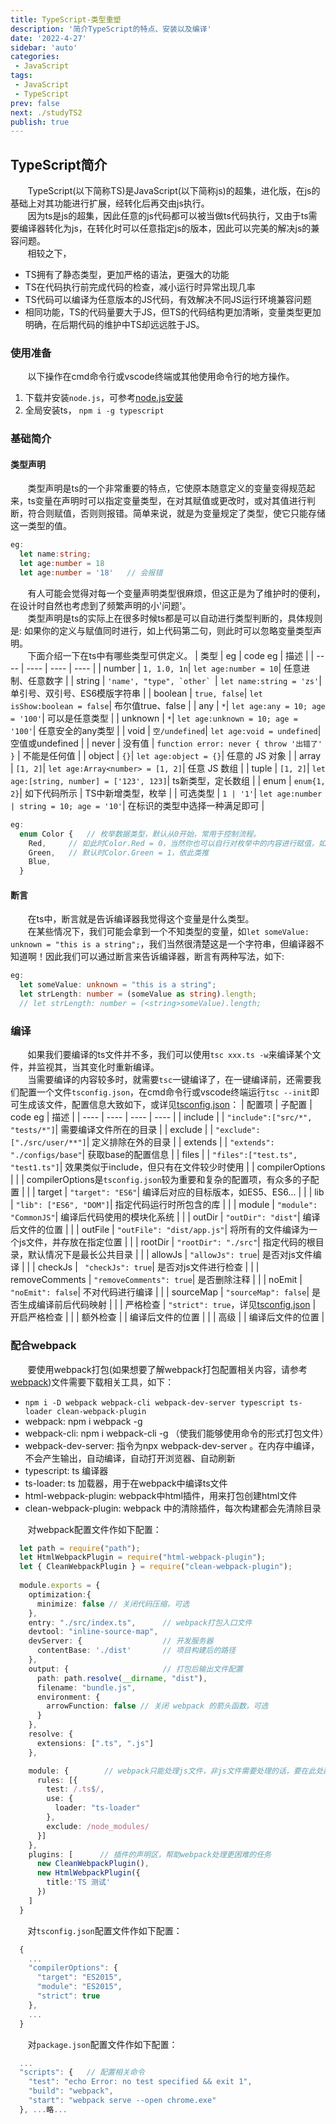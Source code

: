 ```yaml
---
title: TypeScript-类型重塑
description: '简介TypeScript的特点、安装以及编译'
date: '2022-4-27'
sidebar: 'auto'
categories: 
 - JavaScript
tags: 
 - JavaScript
 - TypeScript
prev: false
next: ./studyTS2
publish: true
---
```


## TypeScript简介
&nbsp;&nbsp;&nbsp;&nbsp;&nbsp;&nbsp;&nbsp;TypeScript(以下简称TS)是JavaScript(以下简称js)的超集，进化版，在js的基础上对其功能进行扩展，经转化后再交由js执行。  
&nbsp;&nbsp;&nbsp;&nbsp;&nbsp;&nbsp;&nbsp;因为ts是js的超集，因此任意的js代码都可以被当做ts代码执行，又由于ts需要编译器转化为js，在转化时可以任意指定js的版本，因此可以完美的解决js的兼容问题。  
&nbsp;&nbsp;&nbsp;&nbsp;&nbsp;&nbsp;&nbsp;相较之下，
+ TS拥有了静态类型，更加严格的语法，更强大的功能
+ TS在代码执行前完成代码的检查，减小运行时异常出现几率
+ TS代码可以编译为任意版本的JS代码，有效解决不同JS运行环境兼容问题
+ 相同功能，TS的代码量要大于JS，但TS的代码结构更加清晰，变量类型更加明确，在后期代码的维护中TS却远远胜于JS。

### 使用准备
&nbsp;&nbsp;&nbsp;&nbsp;&nbsp;&nbsp;&nbsp;以下操作在cmd命令行或vscode终端或其他使用命令行的地方操作。
1. 下载并安装`node.js`，可参考[node.js安装](../download/vueDownload.md)
2. 全局安装ts， `npm i -g typescript`

### 基础简介

#### 类型声明
&nbsp;&nbsp;&nbsp;&nbsp;&nbsp;&nbsp;&nbsp;类型声明是ts的一个非常重要的特点，它使原本随意定义的变量变得规范起来，ts变量在声明时可以指定变量类型，在对其赋值或更改时，或对其值进行判断，符合则赋值，否则则报错。简单来说，就是为变量规定了类型，使它只能存储这一类型的值。
```typeScript
eg:
  let name:string;
  let age:number = 18
  let age:number = '18'   // 会报错
```
&nbsp;&nbsp;&nbsp;&nbsp;&nbsp;&nbsp;&nbsp;有人可能会觉得对每一个变量声明类型很麻烦，但这正是为了维护时的便利，在设计时自然也考虑到了频繁声明的小'问题'。  
&nbsp;&nbsp;&nbsp;&nbsp;&nbsp;&nbsp;&nbsp;类型声明是ts的实际上在很多时候ts都是可以自动进行类型判断的，具体规则是: 如果你的定义与赋值同时进行，如上代码第二句，则此时可以忽略变量类型声明。  
&nbsp;&nbsp;&nbsp;&nbsp;&nbsp;&nbsp;&nbsp;下面介绍一下在ts中有哪些类型可供定义。
| 类型 | eg | code eg | 描述 |
| ---- | ---- | ---- | ---- |
| number | `1, 1.0, 1n`| `let age:number = 10`| 任意进制、任意数字 |
| string | ```'name', "type", `other` ```| `let name:string = 'zs'`| 单引号、双引号、ES6模版字符串 |
| boolean | `true, false`| `let isShow:boolean = false`| 布尔值true、false |
| any | `*`| `let age:any = 10; age = '100'`| 可以是任意类型 |
| unknown | `*`| `let age:unknown = 10; age = '100'`| 任意安全的any类型 |
| void | `空/undefined`| `let age:void = undefined`| 空值或undefined |
| never | 没有值 | ```function error: never { throw '出错了' }``` | 不能是任何值 |
| object | `{}`| `let age:object = {}`| 任意的 JS 对象 |
| array | `[1, 2]`| `let age:Array<number> = [1, 2]`| 任意 JS 数组 |
| tuple | `[1, 2]`| `let age:[string, number] = ['123', 123]`| ts新类型，定长数组 |
| enum | `enum{1, 2}`| 如下代码所示 | TS中新增类型，枚举 |
| 可选类型 | `1 | '1'`| `let age:number | string = 10; age = '10'`| 在标识的类型中选择一种满足即可 |
```typeScript
eg:
  enum Color {   // 枚举数据类型，默认从0开始，常用于控制流程。
    Red,     // 如此时Color.Red = 0，当然你也可以自行对枚举中的内容进行赋值，如 Red = 2, Green = 5, ...
    Green,   // 默认时Color.Green = 1，依此类推
    Blue,
  }
```

#### 断言
&nbsp;&nbsp;&nbsp;&nbsp;&nbsp;&nbsp;&nbsp;在ts中，断言就是告诉编译器我觉得这个变量是什么类型。  
&nbsp;&nbsp;&nbsp;&nbsp;&nbsp;&nbsp;&nbsp;在某些情况下，我们可能会拿到一个不知类型的变量，如`let someValue: unknown = "this is a string";`，我们当然很清楚这是一个字符串，但编译器不知道啊！因此我们可以通过断言来告诉编译器，断言有两种写法，如下:
```typeScript
eg:
  let someValue: unknown = "this is a string";
  let strLength: number = (someValue as string).length;
  // let strLength: number = (<string>someValue).length;
```

### 编译
&nbsp;&nbsp;&nbsp;&nbsp;&nbsp;&nbsp;&nbsp;如果我们要编译的ts文件并不多，我们可以使用`tsc xxx.ts -w`来编译某个文件，并监视其，当其变化时重新编译。  
&nbsp;&nbsp;&nbsp;&nbsp;&nbsp;&nbsp;&nbsp;当需要编译的内容较多时，就需要`tsc`一键编译了，在一键编译前，还需要我们配置一个文件`tsconfig.json`，在cmd命令行或vscode终端运行`tsc --init`即可生成该文件，配置信息大致如下，或详见[tsconfig.json](./compilerOptions.md)：
| 配置项 | 子配置 | code eg | 描述 |
| ---- | ---- | ---- | ---- |
| include |  | `"include":["src/*", "tests/*"]`| 需要编译文件所在的目录 |
| exclude |  | `"exclude": ["./src/user/**"]`| 定义排除在外的目录 |
| extends |  | `"extends": "./configs/base"`| 获取base的配置信息 |
| files |  | `"files":["test.ts", "test1.ts"]`| 效果类似于include，但只有在文件较少时使用 |
| compilerOptions |  |  | compilerOptions是`tsconfig.json`较为重要和复杂的配置项，有众多的子配置 |
|  | target | `"target": "ES6"`| 编译后对应的目标版本，如ES5、ES6... |
|  | lib | `"lib": ["ES6", "DOM"]`| 指定代码运行时所包含的库 |
|  | module | `"module": "CommonJS"`| 编译后代码使用的模块化系统 |
|  | outDir | `"outDir": "dist"`| 编译后文件的位置 |
|  | outFile | `"outFile": "dist/app.js"`| 将所有的文件编译为一个js文件，并存放在指定位置 |
|  | rootDir | `"rootDir": "./src"`| 指定代码的根目录，默认情况下是最长公共目录 |
|  | allowJs | `"allowJs": true`| 是否对js文件编译 |
|  | checkJs | ` "checkJs": true`| 是否对js文件进行检查 |
|  | removeComments | `"removeComments": true`| 是否删除注释 |
|  | noEmit | `"noEmit": false`| 不对代码进行编译 |
|  | sourceMap | `"sourceMap": false`| 是否生成编译前后代码映射 |
|  | 严格检查 | `"strict": true`，详见[tsconfig.json](./compilerOptions.md) | 开启严格检查 |
|  | 额外检查 |  | 编译后文件的位置 |
|  | 高级 |  | 编译后文件的位置 |

### 配合webpack
&nbsp;&nbsp;&nbsp;&nbsp;&nbsp;&nbsp;&nbsp;要使用webpack打包(如果想要了解webpack打包配置相关内容，请参考[webpack](../webpack/studyWebP.md))文件需要下载相关工具，如下：
+ `npm i -D webpack webpack-cli webpack-dev-server typescript ts-loader clean-webpack-plugin`
+ webpack: npm i webpack -g
+ webpack-cli: npm i webpack-cli -g   （使我们能够使用命令的形式打包文件）
+ webpack-dev-server: 指令为npx webpack-dev-server 。在内存中编译，不会产生输出，自动编译，自动打开浏览器、自动刷新
+ typescript: ts 编译器
+ ts-loader: ts 加载器，用于在webpack中编译ts文件
+ html-webpack-plugin: webpack中html插件，用来打包创建html文件
+ clean-webpack-plugin: webpack 中的清除插件，每次构建都会先清除目录

&nbsp;&nbsp;&nbsp;&nbsp;&nbsp;&nbsp;&nbsp;对webpack配置文件作如下配置：
``` typeScript
  let path = require("path"); 
  let HtmlWebpackPlugin = require("html-webpack-plugin"); 
  let { CleanWebpackPlugin } = require("clean-webpack-plugin");
  
  module.exports = {
    optimization:{ 
      minimize: false // 关闭代码压缩，可选 
    },
    entry: "./src/index.ts",      // webpack打包入口文件
    devtool: "inline-source-map",
    devServer: {                  // 开发服务器
      contentBase: './dist'       // 项目构建后的路径
    },
    output: {                     // 打包后输出文件配置
      path: path.resolve(__dirname, "dist"), 
      filename: "bundle.js", 
      environment: { 
        arrowFunction: false // 关闭 webpack 的箭头函数，可选 
      } 
    },
    resolve: { 
      extensions: [".ts", ".js"] 
    },

    module: {        // webpack只能处理js文件，非js文件需要处理的话，要在此处配置
      rules: [{ 
        test: /.ts$/, 
        use: { 
          loader: "ts-loader" 
        }, 
        exclude: /node_modules/ 
      }] 
    },
    plugins: [      // 插件的声明区，帮助webpack处理更困难的任务
      new CleanWebpackPlugin(), 
      new HtmlWebpackPlugin({ 
        title:'TS 测试' 
      })
    ]
  }
```
&nbsp;&nbsp;&nbsp;&nbsp;&nbsp;&nbsp;&nbsp;对`tsconfig.json`配置文件作如下配置：
``` javaScript
  { 
    ...
    "compilerOptions": { 
      "target": "ES2015", 
      "module": "ES2015", 
      "strict": true 
    },
    ...
  }
```

&nbsp;&nbsp;&nbsp;&nbsp;&nbsp;&nbsp;&nbsp;对`package.json`配置文件作如下配置：
``` javaScript
  ... 
  "scripts": {   // 配置相关命令
    "test": "echo Error: no test specified && exit 1", 
    "build": "webpack", 
    "start": "webpack serve --open chrome.exe" 
  }, ...略... 
```

